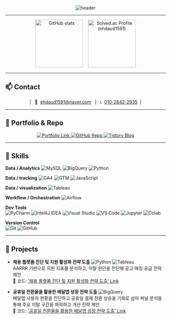 <!-- Capsule Render: waving header -->
<p align="center">
  <img
    src="https://capsule-render.vercel.app/api?type=waving&color=0:1e293b,100:334155&height=200&section=header&text=Dongmyeong%20Kim&fontColor=ffffff&fontSize=44&fontAlign=50&fontAlignY=40&desc=Data%20Analyst&descAlign=50&descAlignY=65&animation=twinkling"
    alt="header"
/>
</p>

---

<!-- GitHub 통계 + solved.ac 티어 (한 줄) -->
<div align="center">
  <img src="https://github-readme-stats.vercel.app/api?username=DongMyeong2&show_icons=true&theme=transparent&rank_icon=github"
       height="150" alt="GitHub stats" />
  &nbsp;&nbsp;
  <a href="https://solved.ac/profile/ehdaud1591">
    <img src="https://mazassumnida.wtf/api/v2/generate_badge?boj=ehdaud1591" height="150" alt="Solved.ac Profile (ehdaud1591)" />
  </a>
</div>

---

## 📫 Contact
<p align="center">
  | &nbsp; 📧&nbsp;
  <a href="mailto:ehdaud1591@naver.com">ehdaud1591@naver.com</a>
  &nbsp;&nbsp;|&nbsp;&nbsp;
  📞&nbsp;
  <a href="tel:+821028422935">010-2842-2935</a>
  &nbsp;|
</p>

---

## 📁 Portfolio & Repo
<p align="center">
  <!-- 포트폴리오 PDF -->
  <a href="https://dongmyeong2.github.io/portfolio">
    <img alt="Portfolio Link"
         src="https://img.shields.io/badge/Portfolio%20Link-0EA5E9?style=for-the-badge&logo=readthedocs&logoColor=white">
  </a>
  <!-- GitHub 레포 -->
  <a href="https://github.com/DongMyeong2/portfolio">
    <img alt="GitHub Repo"
         src="https://img.shields.io/badge/GitHub%20Repo-181717?style=for-the-badge&logo=github&logoColor=white">
  </a>
  <!-- Tistory 블로그 -->
  <a href="https://mj-escape.tistory.com/">
    <img alt="Tistory Blog"
         src="https://img.shields.io/badge/Tistory%20Blog-000000?style=for-the-badge&logo=tistory&logoColor=white">
  </a>
</p>


---

## 🧰 Skills
**Data / Analytics**
![MySQL](https://img.shields.io/badge/MySQL-4479A1?logo=mysql&logoColor=white)
![BigQuery](https://img.shields.io/badge/BigQuery-4285F4?logo=googlecloud&logoColor=white)
![Python](https://img.shields.io/badge/Python-3776AB?logo=python&logoColor=white)

**Data / tracking**
![GA4](https://img.shields.io/badge/GA4-E37400?logo=googleanalytics&logoColor=white)
![GTM](https://img.shields.io/badge/GTM-246FDB?logo=googletagmanager&logoColor=white)
![JavaScript](https://img.shields.io/badge/JavaScript-F7DF1E?logo=javascript&logoColor=black)

**Data / visualization**
![Tableau](https://img.shields.io/badge/Tableau-E97627?logo=tableau&logoColor=white)

**Workflow / Orchestration**
![Airflow](https://img.shields.io/badge/Apache%20Airflow-017CEE?logo=apacheairflow&logoColor=white)

**Dev Tools**  
![PyCharm](https://img.shields.io/badge/PyCharm-000000?logo=pycharm&logoColor=white)
![IntelliJ IDEA](https://img.shields.io/badge/IntelliJ%20IDEA-000000?logo=intellijidea&logoColor=white)
![Visual Studio](https://img.shields.io/badge/Visual%20Studio-5C2D91?logo=visualstudio&logoColor=white)
![VS Code](https://img.shields.io/badge/VS%20Code-007ACC?logo=visualstudiocode&logoColor=white)
![Jupyter](https://img.shields.io/badge/Jupyter-F37626?logo=jupyter&logoColor=white)
![Colab](https://img.shields.io/badge/Colab-F9AB00?logo=googlecolab&logoColor=white)

**Version Control**  
![Git](https://img.shields.io/badge/Git-F05032?logo=git&logoColor=white)
![GitHub](https://img.shields.io/badge/GitHub-181717?logo=github&logoColor=white)

---

## 🚀 Projects
- **채용 플랫폼 진단 및 지원 활성화 전략 도출** ![Python](https://img.shields.io/badge/Python-3776AB?logo=python&logoColor=white)
![Tableau](https://img.shields.io/badge/Tableau-E97627?logo=tableau&logoColor=white)   
  AARRR 기반으로 지원 지표를 분석하고, 이탈 원인을 진단해 공고 매칭·공급 전략 제안   
  🔗 코드: ['채용 플랫폼 진단 및 지원 활성화 전략 도출' Link](https://github.com/DongMyeong2/portfolio/tree/test/Project_1_%EC%B1%84%EC%9A%A9%20%ED%94%8C%EB%9E%AB%ED%8F%BC%20%ED%98%84%ED%99%A9%20%EC%A7%84%EB%8B%A8%20%EB%B0%8F%20%EC%A7%80%EC%9B%90%20%ED%99%9C%EC%84%B1%ED%99%94%20%EC%A0%84%EB%9E%B5%20%EB%8F%84%EC%B6%9C)   

- **공휴일 전환율을 활용한 배달앱 성장 전략 도출** ![BigQuery](https://img.shields.io/badge/BigQuery-4285F4?logo=googlecloud&logoColor=white)   
  배달앱 사용자 현황을 진단하고 공휴일 결제 전환 상승을 기회로 삼아 퍼널 분석을 통해 주요 이탈 구간을 파악하고 개선 전략 제안  
  🔗 코드: ['공휴일 전환율을 활용한 배달앱 성장 전략 도출' Link](https://github.com/DongMyeong2/portfolio/tree/test/Project_2_%EA%B3%B5%ED%9C%B4%EC%9D%BC%20%EC%A0%84%ED%99%98%EC%9C%A8%EC%9D%84%20%ED%99%9C%EC%9A%A9%ED%95%9C%20%EB%B0%B0%EB%8B%AC%EC%95%B1%20%EC%84%B1%EC%9E%A5%20%EC%A0%84%EB%9E%B5%20%EB%8F%84%EC%B6%9C)
